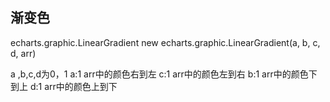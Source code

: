 ## 渐变色
echarts.graphic.LinearGradient
new echarts.graphic.LinearGradient(a, b, c, d, arr)

a ,b,c,d为0，1
a:1 arr中的颜色右到左
c:1 arr中的颜色左到右
b:1 arr中的颜色下到上
d:1 arr中的颜色上到下